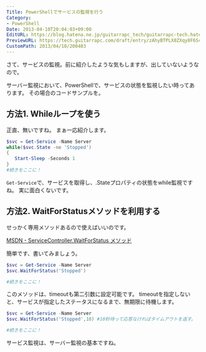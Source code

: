```yaml
---
Title: PowerShellでサービスの監視を行う
Category:
- PowerShell
Date: 2013-04-10T20:04:03+09:00
EditURL: https://blog.hatena.ne.jp/guitarrapc_tech/guitarrapc-tech.hatenablog.com/atom/entry/6802418398340690576
PreviewURL: https://tech.guitarrapc.com/draft/entry/zAhyBTPLX8ZXqy8F6ScJzi0E-7c
CustomPath: 2013/04/10/200403
---
```


<!--
Date: 2013-04-10T20:04:03+09:00
URL: https://tech.guitarrapc.com/entry/2013/04/10/200403
-->

さて、サービスの監視。前に紹介したような気もしますが、出していないようなので。

サーバー監視において、PowerShellで、サービスの状態を監視したい時ってあります。
その場合のコードサンプルを。

## 方法1. Whileループを使う

正直、無いですね。
まぁ一応紹介します。


```ps1
$svc = Get-Service -Name Server
while($svc.State -ne 'Stopped')
{
   Start-Sleep -Seconds 1
}
#続きをここに！
```

`Get-Service`で、サービスを取得し、.Stateプロパティの状態をwhile監視ですね。
実に面白くないです。

## 方法2. WaitForStatusメソッドを利用する

せっかく専用メソッドあるので使えばいいのです。

[MSDN - ServiceController.WaitForStatus メソッド](http://msdn.microsoft.com/ja-jp/library/system.serviceprocess.servicecontroller.waitforstatus(v=vs.80).aspx)

簡単です、書いてみましょう。

```ps1
$svc = Get-Service -Name Server
$svc.WaitForStatus('Stopped')

#続きをここに！
```

このメソッドは、timeoutも第二引数に設定可能です。
timeoutを指定しないと、サービスが指定したステータスになるまで、無期限に待機します。

```ps1
$svc = Get-Service -Name Server
$svc.WaitForStatus('Stopped',10) #10秒待って応答なければタイムアウトを返す。

#続きをここに！
```

サービス監視は、サーバー監視の基本ですね。
